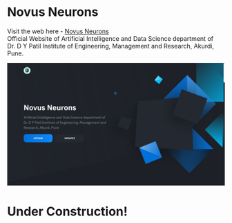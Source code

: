 # Novus Neurons
Visit the web here - [Novus Neurons](https://novus-neurons.github.io/) <br>
Official Website of Artificial Intelligence and Data Science department of <br> 
Dr. D Y Patil Institute of Engineering, Management and Research, Akurdi, Pune.

![IMG](https://github.com/Hrushi11/Novus-Neurons.github.io/blob/main/assets/home.jpg?raw=true)




# Under Construction!
